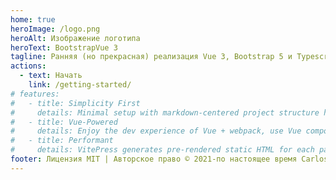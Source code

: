 ```yaml
---
home: true
heroImage: /logo.png
heroAlt: Изображение логотипа
heroText: BootstrapVue 3
tagline: Ранняя (но прекрасная) реализация Vue 3, Bootstrap 5 и Typescript
actions:
  - text: Начать
    link: /getting-started/
# features:
#   - title: Simplicity First
#     details: Minimal setup with markdown-centered project structure helps you focus on writing.
#   - title: Vue-Powered
#     details: Enjoy the dev experience of Vue + webpack, use Vue components in markdown, and develop custom themes with Vue.
#   - title: Performant
#     details: VitePress generates pre-rendered static HTML for each page, and runs as an SPA once a page is loaded.
footer: Лицензия MIT | Авторское право © 2021-по настоящее время Carlos Bonadeo
---
```

